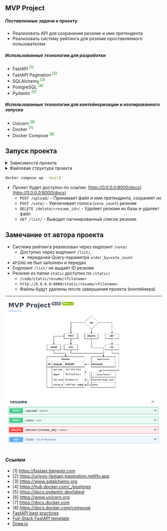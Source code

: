 ## MVP Project
<h5>Поставленные задачи к проекту</h5>
<ul>
  <li>Реализовать API для сохранения резюме и имя претендента</li>
  <li>Реализовать систему рейтинга для резюме проставляемого пользователем</li>
</ul>

<h5>Использованные технологии для разработки</h5>
<ul>
  <li>FastAPI <sup style="color: green;">[1]</sup></li>
  <li>FastAPI Pagination <sup style="color: green;">[2]</sup></li>
  <li>SQLAlchemy <sup style="color: green;">[3]</sup></li>
  <li>PostgreSQL <sup style="color: green;">[4]</sup></li>
  <li>Pydantic <sup style="color: green;">[5]</sup></li>
</ul>

<h5>Использованные технологии для контейнеризации и изолированного запуска</h5>
<ul>
  <li>Uvicorn <sup style="color: green;">[6]</sup></li>
  <li>Docker <sup style="color: green;">[7]</sup></li>
  <li>Docker Compose <sup style="color: green;">[8]</sup></li>
</ul>

## Запуск проекта
<details>
<summary>Зависимости проекта</summary>
<pre>
docker --version              # Docker version 27.2.1, build 9e34c9b
poetry -V                     # Poetry (version 1.8.3)
poetry run uvicorn --version  # Running uvicorn 0.31.0 with CPython 3.11.6 on Linux
poetry run python -V          # Python 3.11.6
</pre>
</details>

<details>
<summary>Файловая структура проекта</summary>
<pre>
tree -a -I "__pycache__|__init__.py|.idea" --dirsfirst
.
├── data
│   ├── api.png
│   └── ProjectStructure.drawio
├── secret
│   ├── .env-backend
│   └── .env-postgresql
├── src
│   ├── resume
│   │   ├── crud.py
│   │   ├── enums.py
│   │   ├── models.py
│   │   ├── router.py
│   │   ├── schemas.py
│   │   └── utils.py
│   ├── config.py
│   ├── database.py
│   ├── dependencies.py
│   ├── lifespan.py
│   └── main.py
├── static
│   ├── docs
│   │   └── ProjectStructure.drawio.png
│   └── resume
├── docker-compose.yml
├── Dockerfile
├── main.py
├── poetry.lock
├── pyproject.toml
├── README.md
└── md5sum(Task.txt) -> 425f4ea9633ec41cc120f1b236c4fcf0
</pre>
</details>

```bash
docker compose up --build
```
- Проект будет доступно по ссылке: [http://0.0.0.0:8000/docs](http://0.0.0.0:8000/docs)
  - `POST /upload/` - Принимает файл и имя претендента, сохраняет их
  - `POST /vote/` - Увеличивает голоса (`vote_count`) резюме
  - `DELETE /delete/<resume_id>/` - Удаляет резюме из базы и удаляет файл
  - `GET /list/` - Выводит пагинированный список резюме

## Замечание от автора проекта
- Система рейтинга реализован через ендпоинт `/vote/`
  - Доступно через ендпоинт `/list/`,
    - передачей Query-параметра `order_by=vote_count`
- `APIDOG` не был заполнен и передан
- Ендпоинт `/list/` не выдаёт ID резюме
- Резюме из папки `static` доступно по `/static/`
  - `/code/static/resume/<filename>`
  - `http://0.0.0.0:8000/static/resume/<filename>`
  - Файлы будут удалены после завершения проекта (контейнера)

---
<p align="center"><img src="./data/api.png" /></p>

### Ссылки
- [1] https://fastapi.tiangolo.com
- [2] https://uriyyo-fastapi-pagination.netlify.app
- [3] https://www.sqlalchemy.org
- [4] https://hub.docker.com/_/postgres
- [5] https://docs.pydantic.dev/latest
- [6] https://www.uvicorn.org
- [7] https://docs.docker.com
- [8] https://docs.docker.com/compose
- [FastAPI best practices](https://github.com/zhanymkanov/fastapi-best-practices)
- [Full-Stack FastAPI template](https://github.com/fastapi/full-stack-fastapi-template)
- [Draw.io](https://www.drawio.com/doc)
